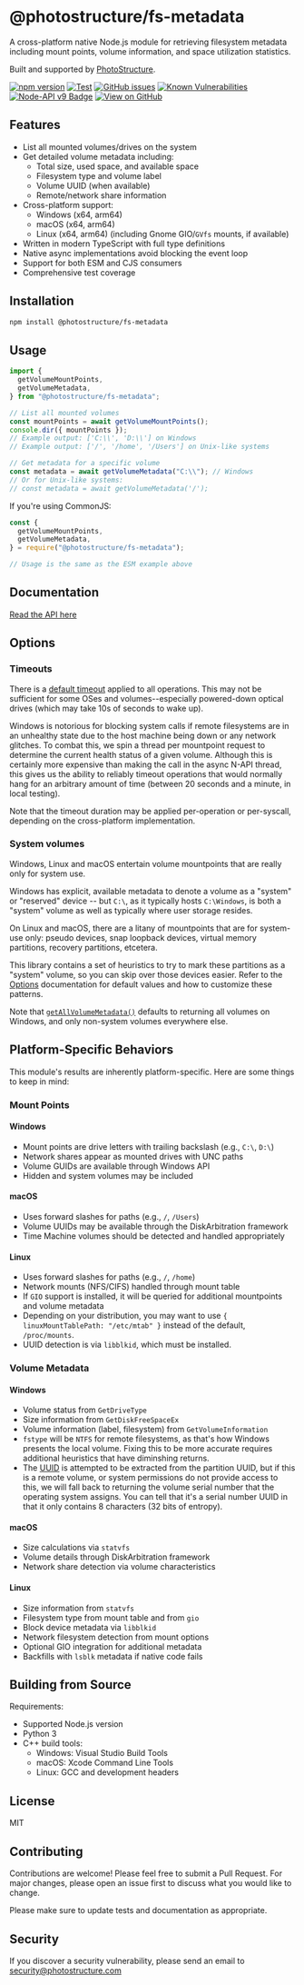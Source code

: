 # @photostructure/fs-metadata

A cross-platform native Node.js module for retrieving filesystem metadata including mount points, volume information, and space utilization statistics.

Built and supported by [PhotoStructure](https://photostructure.com).

[![npm version](https://img.shields.io/npm/v/@photostructure/fs-metadata.svg)](https://www.npmjs.com/package/@photostructure/fs-metadata)
[![Test](https://github.com/photostructure/fs-metadata/actions/workflows/test.yml/badge.svg?branch=main)](https://github.com/photostructure/fs-metadata/actions/workflows/test.yml)
[![GitHub issues](https://img.shields.io/github/issues/photostructure/fs-metadata.svg)](https://github.com/photostructure/fs-metadata/issues)
[![Known Vulnerabilities](https://snyk.io/test/github/photostructure/fs-metadata/badge.svg?targetFile=package.json)](https://snyk.io/test/github/photostructure/fs-metadata?targetFile=package.json)
[![Node-API v9 Badge](https://github.com/nodejs/abi-stable-node/blob/doc/assets/Node-API%20v9%20Badge.svg)](https://nodejs.org/dist/latest/docs/api/n-api.html#node-api-version-matrix)
[![View on GitHub](https://img.shields.io/badge/View%20on-GitHub-blue)](https://github.com/photostructure/fs-metadata)

## Features

- List all mounted volumes/drives on the system
- Get detailed volume metadata including:
  - Total size, used space, and available space
  - Filesystem type and volume label
  - Volume UUID (when available)
  - Remote/network share information
- Cross-platform support:
  - Windows (x64, arm64)
  - macOS (x64, arm64)
  - Linux (x64, arm64) (including Gnome GIO/`GVfs` mounts, if available)
- Written in modern TypeScript with full type definitions
- Native async implementations avoid blocking the event loop
- Support for both ESM and CJS consumers
- Comprehensive test coverage

## Installation

```bash
npm install @photostructure/fs-metadata
```

## Usage

```ts
import {
  getVolumeMountPoints,
  getVolumeMetadata,
} from "@photostructure/fs-metadata";

// List all mounted volumes
const mountPoints = await getVolumeMountPoints();
console.dir({ mountPoints });
// Example output: ['C:\\', 'D:\\'] on Windows
// Example output: ['/', '/home', '/Users'] on Unix-like systems

// Get metadata for a specific volume
const metadata = await getVolumeMetadata("C:\\"); // Windows
// Or for Unix-like systems:
// const metadata = await getVolumeMetadata('/');
```

If you're using CommonJS:

```js
const {
  getVolumeMountPoints,
  getVolumeMetadata,
} = require("@photostructure/fs-metadata");

// Usage is the same as the ESM example above
```

## Documentation

[Read the API here](https://photostructure.github.io/fs-metadata/modules.html)

## Options

### Timeouts

There is a [default
timeout](https://photostructure.github.io/fs-metadata/variables/TimeoutMsDefault.html)
applied to all operations. This may not be sufficient for some OSes and
volumes--especially powered-down optical drives (which may take 10s of seconds
to wake up).

Windows is notorious for blocking system calls if remote filesystems are in an
unhealthy state due to the host machine being down or any network glitches. To
combat this, we spin a thread per mountpoint request to determine the current
health status of a given volume. Although this is certainly more expensive than
making the call in the async N-API thread, this gives us the ability to reliably
timeout operations that would normally hang for an arbitrary amount of time
(between 20 seconds and a minute, in local testing).

Note that the timeout duration may be applied per-operation or per-syscall, depending on the cross-platform implementation.

### System volumes

Windows, Linux and macOS entertain volume mountpoints that are really only for
system use.

Windows has explicit, available metadata to denote a volume as a "system" or
"reserved" device -- but `C:\`, as it typically hosts `C:\Windows`, is both a
"system" volume as well as typically where user storage resides.

On Linux and macOS, there are a litany of mountpoints that are for system-use
only: pseudo devices, snap loopback devices, virtual memory partitions, recovery
partitions, etcetera.

This library contains a set of heuristics to try to mark these partitions as a
"system" volume, so you can skip over those devices easier. Refer to the
[Options](https://photostructure.github.io/fs-metadata/interfaces/Options.html)
documentation for default values and how to customize these patterns.

Note that
[`getAllVolumeMetadata()`](https://photostructure.github.io/fs-metadata/functions/getAllVolumeMetadata.html)
defaults to returning all volumes on Windows, and only non-system volumes
everywhere else.

## Platform-Specific Behaviors

This module's results are inherently platform-specific. Here are some things to
keep in mind:

### Mount Points

#### Windows

- Mount points are drive letters with trailing backslash (e.g., `C:\`, `D:\`)
- Network shares appear as mounted drives with UNC paths
- Volume GUIDs are available through Windows API
- Hidden and system volumes may be included

#### macOS

- Uses forward slashes for paths (e.g., `/`, `/Users`)
- Volume UUIDs may be available through the DiskArbitration framework
- Time Machine volumes should be detected and handled appropriately

#### Linux

- Uses forward slashes for paths (e.g., `/`, `/home`)
- Network mounts (NFS/CIFS) handled through mount table
- If `GIO` support is installed, it will be queried for additional mountpoints and volume metadata
- Depending on your distribution, you may want to use `{ linuxMountTablePath: "/etc/mtab" }` instead of the default, `/proc/mounts`.
- UUID detection is via `libblkid`, which must be installed.

### Volume Metadata

#### Windows

- Volume status from `GetDriveType`
- Size information from `GetDiskFreeSpaceEx`
- Volume information (label, filesystem) from `GetVolumeInformation`
- `fstype` will be `NTFS` for remote filesystems, as that's how Windows presents
  the local volume. Fixing this to be more accurate requires additional
  heuristics that have diminshing returns.
- The
  [UUID](https://photostructure.github.io/fs-metadata/interfaces/VolumeMetadata.html#uuid)
  is attempted to be extracted from the partition UUID, but if this is a remote
  volume, or system permissions do not provide access to this, we will fall back
  to returning the volume serial number that the operating system assigns. You
  can tell that it's a serial number UUID in that it only contains 8 characters
  (32 bits of entropy).

#### macOS

- Size calculations via `statvfs`
- Volume details through DiskArbitration framework
- Network share detection via volume characteristics

#### Linux

- Size information from `statvfs`
- Filesystem type from mount table and from `gio`
- Block device metadata via `libblkid`
- Network filesystem detection from mount options
- Optional GIO integration for additional metadata
- Backfills with `lsblk` metadata if native code fails

## Building from Source

Requirements:

- Supported Node.js version
- Python 3
- C++ build tools:
  - Windows: Visual Studio Build Tools
  - macOS: Xcode Command Line Tools
  - Linux: GCC and development headers

## License

MIT

## Contributing

Contributions are welcome! Please feel free to submit a Pull Request. For major
changes, please open an issue first to discuss what you would like to change.

Please make sure to update tests and documentation as appropriate.

## Security

If you discover a security vulnerability, please send an email to [security@photostructure.com](mailto:security@photostructure.com)
